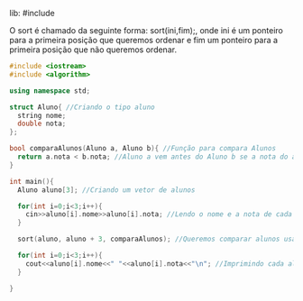 lib: #include <algorithm>

O sort é chamado da seguinte forma: sort(ini,fim);, onde ini é um ponteiro para a primeira posição que queremos ordenar e fim um ponteiro para a primeira posição que não queremos ordenar.
~~~c++
#include <iostream>
#include <algorithm>

using namespace std;

struct Aluno{ //Criando o tipo aluno
  string nome;
  double nota;  
};

bool comparaAlunos(Aluno a, Aluno b){ //Função para compara Alunos
  return a.nota < b.nota; //Aluno a vem antes do Aluno b se a nota do aluno a é menor que a nota do aluno b
}

int main(){
  Aluno aluno[3]; //Criando um vetor de alunos

  for(int i=0;i<3;i++){
    cin>>aluno[i].nome>>aluno[i].nota; //Lendo o nome e a nota de cada aluno.
  }

  sort(aluno, aluno + 3, comparaAlunos); //Queremos comparar alunos usando a função comparaAlunos

  for(int i=0;i<3;i++){
    cout<<aluno[i].nome<<" "<<aluno[i].nota<<"\n"; //Imprimindo cada aluno
  }

}
~~~